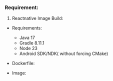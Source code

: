 
### Requirement:
  1. Reactnative Image Build:
  - Requirements:
    - Java 17
    - Gradle 8.11.1
    - Node 23
    - Android SDK/NDK( without forcing CMake)

  - Dockerfile: 
  - Image: 
